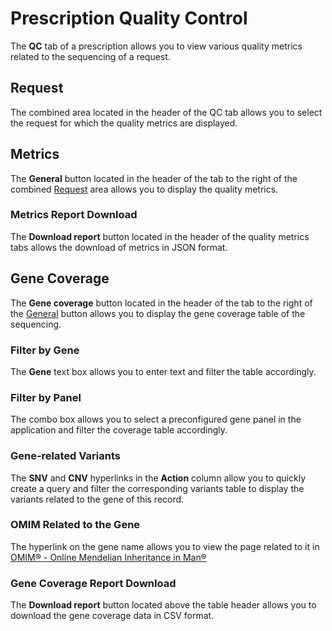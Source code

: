 # Prescription Quality Control

The **QC** tab of a prescription allows you to view various quality metrics related to the sequencing of a request.

## Request

The combined area located in the header of the QC tab allows you to select the request for which the quality metrics are displayed.

## Metrics

The **General** button located in the header of the tab to the right of the combined [Request](#request) area allows you to display the quality metrics.

### Metrics Report Download

The **Download report** button located in the header of the quality metrics tabs allows the download of metrics in JSON format.

## Gene Coverage

The **Gene coverage** button located in the header of the tab to the right of the [General](#metrics) button allows you to display the gene coverage table of the sequencing.

### Filter by Gene

The **Gene** text box allows you to enter text and filter the table accordingly.

### Filter by Panel

The combo box allows you to select a preconfigured gene panel in the application and filter the coverage table accordingly.

### Gene-related Variants

The **SNV** and **CNV** hyperlinks in the **Action** column allow you to quickly create a query and filter the corresponding variants table to display the variants related to the gene of this record.

### OMIM Related to the Gene

The hyperlink on the gene name allows you to view the page related to it in [OMIM® - Online Mendelian Inheritance in Man®](https://www.omim.org)

### Gene Coverage Report Download

The **Download report** button located above the table header allows you to download the gene coverage data in CSV format.
